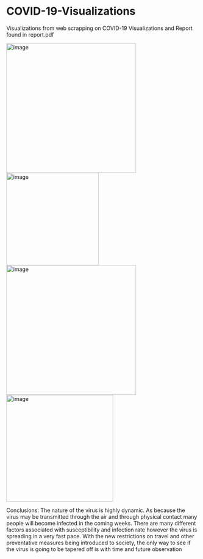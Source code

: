 # COVID-19-Visualizations

Visualizations from web scrapping on COVID-19
Visualizations and Report found in report.pdf


<img width="340" alt="image" src="https://user-images.githubusercontent.com/42184372/91241989-37d09480-e714-11ea-90d3-24f21003cda4.png">

<img width="242" alt="image" src="https://user-images.githubusercontent.com/42184372/91241999-3f903900-e714-11ea-8fc6-ec7a6153fe96.png">


<img width="340" alt="image" src="https://user-images.githubusercontent.com/42184372/91242007-4323c000-e714-11ea-8783-4bdd9b7d36f0.png">



<img width="280" alt="image" src="https://user-images.githubusercontent.com/42184372/91242028-4f0f8200-e714-11ea-9ccd-07e6b6d6ab82.png">



Conclusions: 
The nature of the virus is highly dynamic. As because the virus may be transmitted through the air and through physical contact many people will become infected in the coming weeks. There are many different factors associated with susceptibility and infection rate however the virus is spreading in a very fast pace. With the new restrictions on travel and other preventative measures being introduced to society, the only way to see if the virus is going to be tapered off is with time and future observation
